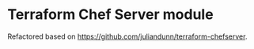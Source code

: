 Terraform Chef Server module
============================

Refactored based on https://github.com/juliandunn/terraform-chefserver.

